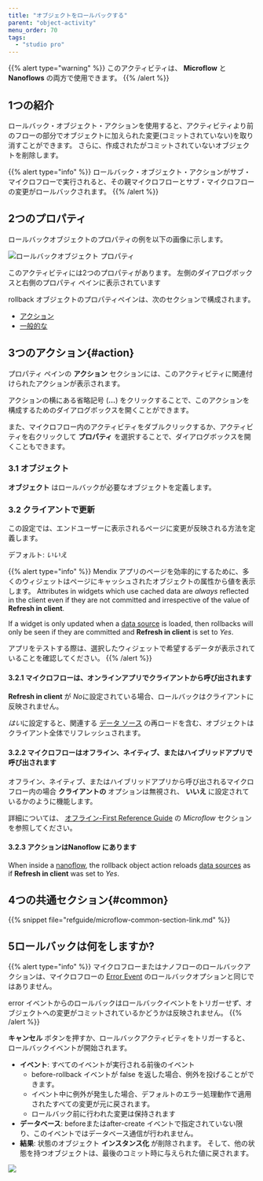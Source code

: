 ```yaml
---
title: "オブジェクトをロールバックする"
parent: "object-activity"
menu_order: 70
tags:
  - "studio pro"
---
```


{{% alert type="warning" %}}
このアクティビティは、 **Microflow** と **Nanoflows** の両方で使用できます。
{{% /alert %}}

## 1つの紹介

ロールバック・オブジェクト・アクションを使用すると、アクティビティより前のフローの部分でオブジェクトに加えられた変更(コミットされていない)を取り消すことができます。 さらに、作成されたがコミットされていないオブジェクトを削除します。

{{% alert type="info" %}}
ロールバック・オブジェクト・アクションがサブ・マイクロフローで実行されると、その親マイクロフローとサブ・マイクロフローの変更がロールバックされます。
{{% /alert %}}

## 2つのプロパティ

ロールバックオブジェクトのプロパティの例を以下の画像に示します。

![ロールバックオブジェクト プロパティ](attachments/object-activities/rollback-properties.png)

このアクティビティには2つのプロパティがあります。 左側のダイアログボックスと右側のプロパティ ペインに表示されています

rollback オブジェクトのプロパティペインは、次のセクションで構成されます。

* [アクション](#action)
* [一般的な](#common)

## 3つのアクション{#action}

プロパティ ペインの **アクション** セクションには、このアクティビティに関連付けられたアクションが表示されます。

アクションの横にある省略記号 (**…**) をクリックすることで、このアクションを構成するためのダイアログボックスを開くことができます。

また、マイクロフロー内のアクティビティをダブルクリックするか、アクティビティを右クリックして **プロパティ** を選択することで、ダイアログボックスを開くこともできます。

### 3.1 オブジェクト

**オブジェクト** はロールバックが必要なオブジェクトを定義します。

### 3.2 クライアントで更新

この設定では、エンドユーザーに表示されるページに変更が反映される方法を定義します。

デフォルト: *いいえ*

{{% alert type="info" %}}
Mendix アプリのページを効率的にするために、多くのウィジェットはページにキャッシュされたオブジェクトの属性から値を表示します。 Attributes in widgets which use cached data are *always* reflected in the client even if they are not committed and irrespective of the value of **Refresh in client**.

If a widget is only updated when a [data source](data-sources) is loaded, then rollbacks will only be seen if they are committed and **Refresh in client** is set to *Yes*.

アプリをテストする際は、選択したウィジェットで希望するデータが表示されていることを確認してください。
{{% /alert %}}

#### 3.2.1 マイクロフローは、オンラインアプリでクライアントから呼び出されます

**Refresh in client** が *No*に設定されている場合、ロールバックはクライアントに反映されません。

*はい*に設定すると、関連する [データ ソース](data-sources) の再ロードを含む、オブジェクトはクライアント全体でリフレッシュされます。

#### 3.2.2 マイクロフローはオフライン、ネイティブ、またはハイブリッドアプリで呼び出されます

オフライン、ネイティブ、またはハイブリッドアプリから呼び出されるマイクロフロー内の場合 **クライアントの** オプションは無視され、 **いいえ** に設定されているかのように機能します。

詳細については、 [オフライン-First Reference Guide](offline-first#microflows) の *Microflow* セクションを参照してください。

#### 3.2.3 アクションはNanoflow にあります

When inside a [nanoflow](nanoflows), the rollback object action reloads [data sources](data-sources) as if **Refresh in client** was set to *Yes*.

## 4つの共通セクション{#common}

{{% snippet file="refguide/microflow-common-section-link.md" %}}

## 5ロールバックは何をしますか?

{{% alert type="info" %}}
マイクロフローまたはナノフローのロールバックアクションは、マイクロフローの [Error Event](error-event#errors-in-microflows) のロールバックオプションと同じではありません。

error イベントからのロールバックはロールバックイベントをトリガーせず、オブジェクトへの変更がコミットされているかどうかは反映されません。
{{% /alert %}}

**キャンセル** ボタンを押すか、ロールバックアクティビティをトリガーすると、ロールバックイベントが開始されます。

* **イベント**: すべてのイベントが実行される前後のイベント
    * before-rollback イベントが false を返した場合、例外を投げることができます。
    * イベント中に例外が発生した場合、デフォルトのエラー処理動作で適用されたすべての変更が元に戻されます。
    * ロールバック前に行われた変更は保持されます
* **データベース**: beforeまたはafter-create イベントで指定されていない限り、このイベントではデータベース通信が行われません。
* **結果**: 状態のオブジェクト **インスタンス化** が削除されます。 そして、他の状態を持つオブジェクトは、最後のコミット時に与えられた値に戻されます。

![](attachments/object-activities/18582170.png)
